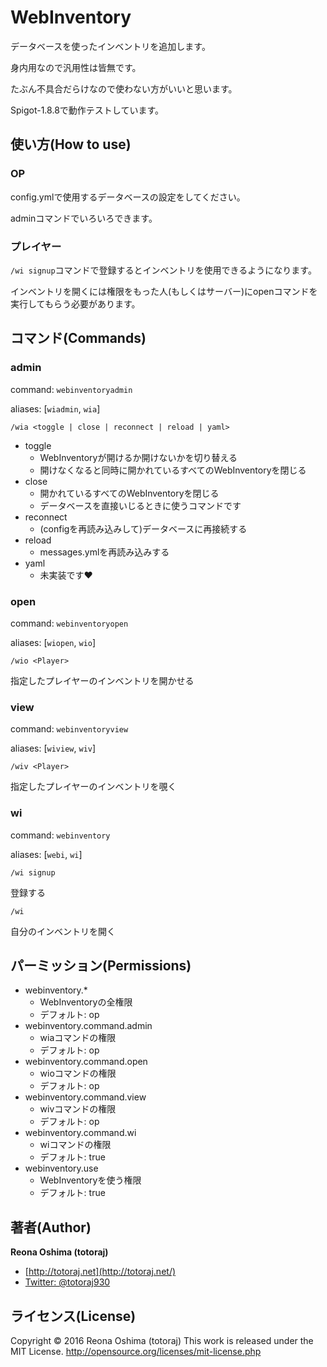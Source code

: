 # WebInventory

データベースを使ったインベントリを追加します。

身内用なので汎用性は皆無です。

たぶん不具合だらけなので使わない方がいいと思います。

Spigot-1.8.8で動作テストしています。

## 使い方(How to use)

### OP

config.ymlで使用するデータベースの設定をしてください。

adminコマンドでいろいろできます。

### プレイヤー

`/wi signup`コマンドで登録するとインベントリを使用できるようになります。

インベントリを開くには権限をもった人(もしくはサーバー)にopenコマンドを実行してもらう必要があります。

## コマンド(Commands)

### admin
command: `webinventoryadmin`

aliases: [`wiadmin`, `wia`]

`/wia <toggle | close | reconnect | reload | yaml>`

* toggle
  - WebInventoryが開けるか開けないかを切り替える
  - 開けなくなると同時に開かれているすべてのWebInventoryを閉じる
* close
  - 開かれているすべてのWebInventoryを閉じる
  - データベースを直接いじるときに使うコマンドです
* reconnect
  - (configを再読み込みして)データベースに再接続する
* reload
  - messages.ymlを再読み込みする
* yaml
  - 未実装です❤


### open
command: `webinventoryopen`

aliases: [`wiopen`, `wio`]

`/wio <Player>`

指定したプレイヤーのインベントリを開かせる

### view
command: `webinventoryview`

aliases: [`wiview`, `wiv`]

`/wiv <Player>`

指定したプレイヤーのインベントリを覗く

### wi
command: `webinventory`

aliases: [`webi`, `wi`]

`/wi signup`

登録する

`/wi`

自分のインベントリを開く

## パーミッション(Permissions)

* webinventory.*
  - WebInventoryの全権限
  - デフォルト: op
* webinventory.command.admin
  - wiaコマンドの権限
  - デフォルト: op
* webinventory.command.open
  - wioコマンドの権限
  - デフォルト: op
* webinventory.command.view
  - wivコマンドの権限
  - デフォルト: op
* webinventory.command.wi
  - wiコマンドの権限
  - デフォルト: true
* webinventory.use
  - WebInventoryを使う権限
  - デフォルト: true


## 著者(Author)
**Reona Oshima (totoraj)**
* [http://totoraj.net](http://totoraj.net/)
* [Twitter: @totoraj930](https://twitter.com/totoraj930/)


## ライセンス(License)
Copyright &copy; 2016 Reona Oshima (totoraj)
This work is released  under the MIT License.
<http://opensource.org/licenses/mit-license.php>

